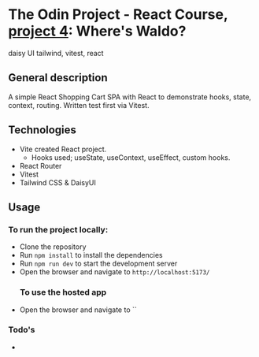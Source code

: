 # The Odin Project - React Course, [project 4](https://www.theodinproject.com/lessons/react-new-where-s-waldo-a-photo-tagging-app#project-solution): Where's Waldo?

daisy UI tailwind, vitest, react

## General description

A simple React Shopping Cart SPA with React to demonstrate hooks, state, context, routing. Written test first via Vitest.

## Technologies

- Vite created React project.
  - Hooks used; useState, useContext, useEffect, custom hooks.
- React Router
- Vitest
- Tailwind CSS & DaisyUI


## Usage
  ### To run the project locally:
- Clone the repository
- Run `npm install` to install the dependencies
- Run `npm run dev` to start the development server
- Open the browser and navigate to `http://localhost:5173/`
  ### To use the hosted app
- Open the browser and navigate to ``

### Todo's
  -